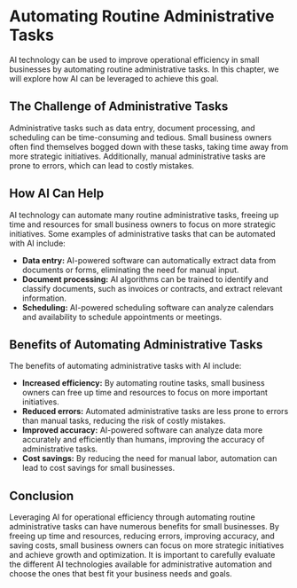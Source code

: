 Automating Routine Administrative Tasks
==========================================================================================

AI technology can be used to improve operational efficiency in small businesses by automating routine administrative tasks. In this chapter, we will explore how AI can be leveraged to achieve this goal.

The Challenge of Administrative Tasks
-------------------------------------

Administrative tasks such as data entry, document processing, and scheduling can be time-consuming and tedious. Small business owners often find themselves bogged down with these tasks, taking time away from more strategic initiatives. Additionally, manual administrative tasks are prone to errors, which can lead to costly mistakes.

How AI Can Help
---------------

AI technology can automate many routine administrative tasks, freeing up time and resources for small business owners to focus on more strategic initiatives. Some examples of administrative tasks that can be automated with AI include:

* **Data entry:** AI-powered software can automatically extract data from documents or forms, eliminating the need for manual input.
* **Document processing:** AI algorithms can be trained to identify and classify documents, such as invoices or contracts, and extract relevant information.
* **Scheduling:** AI-powered scheduling software can analyze calendars and availability to schedule appointments or meetings.

Benefits of Automating Administrative Tasks
-------------------------------------------

The benefits of automating administrative tasks with AI include:

* **Increased efficiency:** By automating routine tasks, small business owners can free up time and resources to focus on more important initiatives.
* **Reduced errors:** Automated administrative tasks are less prone to errors than manual tasks, reducing the risk of costly mistakes.
* **Improved accuracy:** AI-powered software can analyze data more accurately and efficiently than humans, improving the accuracy of administrative tasks.
* **Cost savings:** By reducing the need for manual labor, automation can lead to cost savings for small businesses.

Conclusion
----------

Leveraging AI for operational efficiency through automating routine administrative tasks can have numerous benefits for small businesses. By freeing up time and resources, reducing errors, improving accuracy, and saving costs, small business owners can focus on more strategic initiatives and achieve growth and optimization. It is important to carefully evaluate the different AI technologies available for administrative automation and choose the ones that best fit your business needs and goals.


